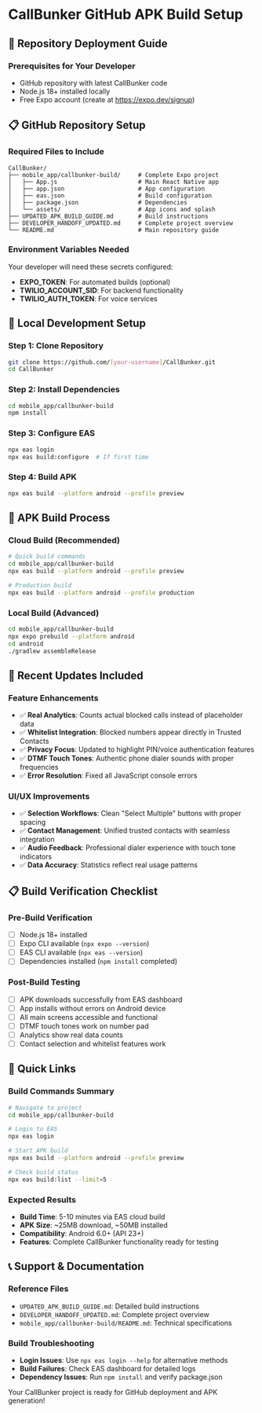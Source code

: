 # CallBunker GitHub APK Build Setup

## 🚀 Repository Deployment Guide

### Prerequisites for Your Developer
- GitHub repository with latest CallBunker code
- Node.js 18+ installed locally
- Free Expo account (create at https://expo.dev/signup)

## 📋 GitHub Repository Setup

### Required Files to Include
```
CallBunker/
├── mobile_app/callbunker-build/     # Complete Expo project
│   ├── App.js                       # Main React Native app
│   ├── app.json                     # App configuration
│   ├── eas.json                     # Build configuration
│   ├── package.json                 # Dependencies
│   └── assets/                      # App icons and splash
├── UPDATED_APK_BUILD_GUIDE.md       # Build instructions
├── DEVELOPER_HANDOFF_UPDATED.md     # Complete project overview
└── README.md                        # Main repository guide
```

### Environment Variables Needed
Your developer will need these secrets configured:
- **EXPO_TOKEN**: For automated builds (optional)
- **TWILIO_ACCOUNT_SID**: For backend functionality
- **TWILIO_AUTH_TOKEN**: For voice services

## 🔧 Local Development Setup

### Step 1: Clone Repository
```bash
git clone https://github.com/[your-username]/CallBunker.git
cd CallBunker
```

### Step 2: Install Dependencies
```bash
cd mobile_app/callbunker-build
npm install
```

### Step 3: Configure EAS
```bash
npx eas login
npx eas build:configure  # If first time
```

### Step 4: Build APK
```bash
npx eas build --platform android --profile preview
```

## 📱 APK Build Process

### Cloud Build (Recommended)
```bash
# Quick build commands
cd mobile_app/callbunker-build
npx eas build --platform android --profile preview

# Production build
npx eas build --platform android --profile production
```

### Local Build (Advanced)
```bash
cd mobile_app/callbunker-build
npx expo prebuild --platform android
cd android
./gradlew assembleRelease
```

## 🎯 Recent Updates Included

### Feature Enhancements
- ✅ **Real Analytics**: Counts actual blocked calls instead of placeholder data
- ✅ **Whitelist Integration**: Blocked numbers appear directly in Trusted Contacts
- ✅ **Privacy Focus**: Updated to highlight PIN/voice authentication features
- ✅ **DTMF Touch Tones**: Authentic phone dialer sounds with proper frequencies
- ✅ **Error Resolution**: Fixed all JavaScript console errors

### UI/UX Improvements
- ✅ **Selection Workflows**: Clean "Select Multiple" buttons with proper spacing
- ✅ **Contact Management**: Unified trusted contacts with seamless integration
- ✅ **Audio Feedback**: Professional dialer experience with touch tone indicators
- ✅ **Data Accuracy**: Statistics reflect real usage patterns

## 📋 Build Verification Checklist

### Pre-Build Verification
- [ ] Node.js 18+ installed
- [ ] Expo CLI available (`npx expo --version`)
- [ ] EAS CLI available (`npx eas --version`)
- [ ] Dependencies installed (`npm install` completed)

### Post-Build Testing
- [ ] APK downloads successfully from EAS dashboard
- [ ] App installs without errors on Android device
- [ ] All main screens accessible and functional
- [ ] DTMF touch tones work on number pad
- [ ] Analytics show real data counts
- [ ] Contact selection and whitelist features work

## 🔗 Quick Links

### Build Commands Summary
```bash
# Navigate to project
cd mobile_app/callbunker-build

# Login to EAS
npx eas login

# Start APK build
npx eas build --platform android --profile preview

# Check build status
npx eas build:list --limit=5
```

### Expected Results
- **Build Time**: 5-10 minutes via EAS cloud build
- **APK Size**: ~25MB download, ~50MB installed
- **Compatibility**: Android 6.0+ (API 23+)
- **Features**: Complete CallBunker functionality ready for testing

## 📞 Support & Documentation

### Reference Files
- `UPDATED_APK_BUILD_GUIDE.md`: Detailed build instructions
- `DEVELOPER_HANDOFF_UPDATED.md`: Complete project overview
- `mobile_app/callbunker-build/README.md`: Technical specifications

### Build Troubleshooting
- **Login Issues**: Use `npx eas login --help` for alternative methods
- **Build Failures**: Check EAS dashboard for detailed logs
- **Dependency Issues**: Run `npm install` and verify package.json

Your CallBunker project is ready for GitHub deployment and APK generation!